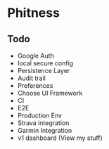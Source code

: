 # Phitness

## Todo

* Google Auth
* local secure config
* Persistence Layer
* Audit trail
* Preferences
* Choose UI Framework
* CI
* E2E
* Production Env
* Strava integration
* Garmin Integration
* v1 dashboard (View my stuff)
